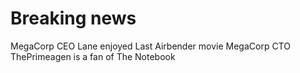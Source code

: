 # Breaking news

MegaCorp CEO Lane enjoyed Last Airbender movie
MegaCorp CTO ThePrimeagen is a fan of The Notebook
